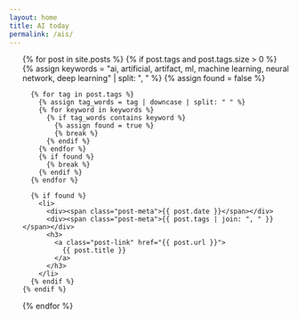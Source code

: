 ```yaml
---
layout: home
title: AI today
permalink: /ais/
---
```


<ul class="post-list">
  {% for post in site.posts %}
    {% if post.tags and post.tags.size > 0 %}
      {% assign keywords = "ai, artificial, artifact, ml, machine learning, neural network, deep learning" | split: ", " %}
      {% assign found = false %}
      
      {% for tag in post.tags %}
        {% assign tag_words = tag | downcase | split: " " %}
        {% for keyword in keywords %}
          {% if tag_words contains keyword %}
            {% assign found = true %}
            {% break %}
          {% endif %}
        {% endfor %}
        {% if found %}
          {% break %}
        {% endif %}
      {% endfor %}

      {% if found %}
        <li>
          <div><span class="post-meta">{{ post.date }}</span></div>
          <div><span class="post-meta">{{ post.tags | join: ", " }}</span></div>
          <h3>
            <a class="post-link" href="{{ post.url }}">
              {{ post.title }}
            </a>
          </h3>
        </li>
      {% endif %}
    {% endif %}
  {% endfor %}
</ul>





